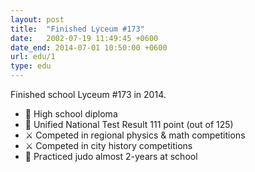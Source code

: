 ```yaml
---
layout: post
title:  "Finished Lyceum #173"
date:   2002-07-19 11:49:45 +0600
date_end: 2014-07-01 10:50:00 +0600
url: edu/1
type: edu
---
```

Finished school Lyceum #173 in 2014.
  - 📃 High school diploma
  - 📃 Unified National Test Result 111 point (out of 125)
  - ⚔️ Competed in regional physics & math competitions
  - ⚔️ Competed in city history competitions
  - 🥋 Practiced judo almost 2-years at school
